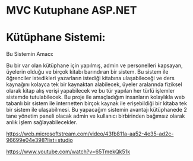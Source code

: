 # MVC Kutuphane ASP.NET 

# Kütüphane Sistemi:


Bu Sistemin Amacı:

Bu bir var olan kütüphane için yapılmış, admin ve personelleri kapsayan, üyelerin olduğu ve birçok kitabı barındıran bir sistem.
Bu sistem ile öğrenciler istedikleri yazarların istediği kitabına ulaşabileceği ve ders kaynağını kolayca tek bir kaynaktan alabilecek, üyeler aralarında fiziksel olarak kitap alış verişi yapabilecek ve bu tür yapılan her türlü işlemler sistemde tutulabilecek.
Bu proje ile amaçladığım insanların kolaylıkla web tabanlı bir sistem ile internetten birçok kaynak ile erişebildiği bir kitaba tek bir sistem ile ulaşabilmesi.
Bu yapacağım sistemin avantajı kütüphanede 2 tane yönetim paneli olacak admin ve kullanıcı birbirinden bağımsız olarak anlık işlem sağlayabilecekler.

https://web.microsoftstream.com/video/43fb811a-aa52-4e35-ad2c-96699e04e398?list=studio

https://www.youtube.com/watch?v=65TmekQk51k
